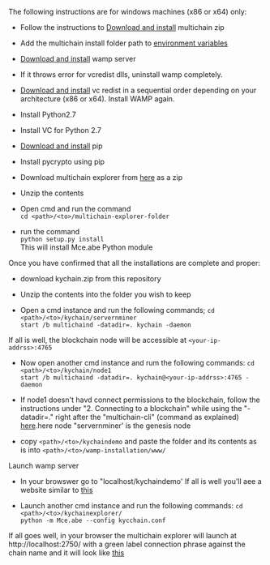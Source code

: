 The following instructions are for windows machines (x86 or x64) only:

* Follow the instructions to [Download and install](https://www.multichain.com/download-install/) multichain zip
* Add the multichain install folder path to [environment variables](https://superuser.com/questions/737542/how-can-i-add-a-program-path-to-the-windows-environment-variables-for-easy-comma)


* [Download and install](https://sourceforge.net/projects/wampserver/) wamp server
* If it throws error for vcredist dlls, uninstall wamp completely.
* [Download and install](http://forum.wampserver.com/read.php?2,138295) vc redist in a sequential order depending on your architecture (x86 or x64). Install WAMP again.

* Install Python2.7
* Install VC for Python 2.7
* [Download and install](https://stackoverflow.com/questions/4750806/how-do-i-install-pip-on-windows#12476379) pip
* Install pycrypto using pip

* Download multichain explorer from [here](https://github.com/MultiChain/multichain-explorer) as a zip
* Unzip the contents
* Open cmd and run the command <br/> `cd <path>/<to>/multichain-explorer-folder`
* run the command <br/> `python setup.py install`<br/> This will install Mce.abe Python module

Once you have confirmed that all the installations are complete and proper:
* download kychain.zip from this repository

* Unzip the contents into the folder you wish to keep

* Open a cmd instance and run the following commands;
`cd <path>/<to>/kychain/servernminer`<br/>
`start /b multichaind -datadir=. kychain -daemon`

If all is well, the blockchain node will be accessible at `<your-ip-addrss>:4765`

* Now open another cmd instance and rum the following commands:
`cd <path>/<to>/kychain/node1`<br/>
`start /b multichaind -datadir=. kychain@<your-ip-addrss>:4765 -daemon`

* If node1 doesn't havd connect permissions to the blockchain, follow the instructions under "2. Connecting to a blockchain" while using the "-datadir=." right after the "multichain-cli" (command as explained) [here](https://www.multichain.com/getting-started).here node "servernminer' is the genesis node

* copy  `<path>/<to>/kychaindemo` and paste the folder and its contents as is into `<path>/<to>/wamp-installation/www/`

Launch wamp server

* In your browswer go to "localhost/kychaindemo' If all is well you'll aee a website similar to [this](http://52.172.209.229/multichain-web-demo/)

* Launch another cmd instance and run the following commands:
`cd  <path>/<to>/kychainexplorer/`<br/>
`python -m Mce.abe --config kycchain.conf`

If all goes well, in your browser the multichain explorer will launch at http://localhost:2750/ with a green label connection phrase against the chain name and it will look like [this](http://52.172.209.229:2750/)
